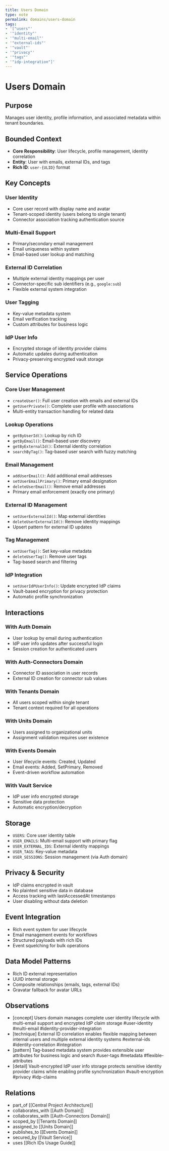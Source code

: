 ```yaml
---
title: Users Domain
type: note
permalink: domains/users-domain
tags:
- '["users"'
- '"identity"'
- '"multi-email"'
- '"external-ids"'
- '"vault"'
- '"privacy"'
- '"tags"'
- '"idp-integration"]'
---
```


# Users Domain

## Purpose
Manages user identity, profile information, and associated metadata within tenant boundaries.

## Bounded Context
- **Core Responsibility**: User lifecycle, profile management, identity correlation
- **Entity**: User with emails, external IDs, and tags
- **Rich ID**: `user-{ULID}` format

## Key Concepts

### User Identity
- Core user record with display name and avatar
- Tenant-scoped identity (users belong to single tenant)
- Connector association tracking authentication source

### Multi-Email Support
- Primary/secondary email management
- Email uniqueness within system
- Email-based user lookup and matching

### External ID Correlation
- Multiple external identity mappings per user
- Connector-specific sub identifiers (e.g., `google:sub`)
- Flexible external system integration

### User Tagging
- Key-value metadata system
- Email verification tracking
- Custom attributes for business logic

### IdP User Info
- Encrypted storage of identity provider claims
- Automatic updates during authentication
- Privacy-preserving encrypted vault storage

## Service Operations

### Core User Management
- `createUser()`: Full user creation with emails and external IDs
- `getUserPrivate()`: Complete user profile with associations
- Multi-entity transaction handling for related data

### Lookup Operations
- `getByUserId()`: Lookup by rich ID
- `getByEmail()`: Email-based user discovery
- `getByExternalId()`: External identity correlation
- `searchByTag()`: Tag-based user search with fuzzy matching

### Email Management
- `addUserEmail()`: Add additional email addresses
- `setUserEmailPrimary()`: Primary email designation
- `deleteUserEmail()`: Remove email addresses
- Primary email enforcement (exactly one primary)

### External ID Management
- `setUserExternalId()`: Map external identities
- `deleteUserExternalId()`: Remove identity mappings
- Upsert pattern for external ID updates

### Tag Management
- `setUserTag()`: Set key-value metadata
- `deleteUserTag()`: Remove user tags
- Tag-based search and filtering

### IdP Integration
- `setUserIdPUserInfo()`: Update encrypted IdP claims
- Vault-based encryption for privacy protection
- Automatic profile synchronization

## Interactions

### With Auth Domain
- User lookup by email during authentication
- IdP user info updates after successful login
- Session creation for authenticated users

### With Auth-Connectors Domain
- Connector ID association in user records
- External ID creation for connector sub values

### With Tenants Domain
- All users scoped within single tenant
- Tenant context required for all operations

### With Units Domain
- Users assigned to organizational units
- Assignment validation requires user existence

### With Events Domain
- User lifecycle events: Created, Updated
- Email events: Added, SetPrimary, Removed
- Event-driven workflow automation

### With Vault Service
- IdP user info encrypted storage
- Sensitive data protection
- Automatic encryption/decryption

## Storage
- `USERS`: Core user identity table
- `USER_EMAILS`: Multi-email support with primary flag
- `USER_EXTERNAL_IDS`: External identity mappings
- `USER_TAGS`: Key-value metadata
- `USER_SESSIONS`: Session management (via Auth domain)

## Privacy & Security
- IdP claims encrypted in vault
- No plaintext sensitive data in database
- Access tracking with lastAccessedAt timestamps
- User disabling without data deletion

## Event Integration
- Rich event system for user lifecycle
- Email management events for workflows
- Structured payloads with rich IDs
- Event squelching for bulk operations

## Data Model Patterns
- Rich ID external representation
- UUID internal storage
- Composite relationships (emails, tags, external IDs)
- Gravatar fallback for avatar URLs

## Observations
- [concept] Users domain manages complete user identity lifecycle with multi-email support and encrypted IdP claim storage #user-identity #multi-email #identity-provider-integration
- [technique] External ID correlation enables flexible mapping between internal users and multiple external identity systems #external-ids #identity-correlation #integration
- [pattern] Tag-based metadata system provides extensible user attributes for business logic and search #user-tags #metadata #flexible-attributes
- [detail] Vault-encrypted IdP user info storage protects sensitive identity provider claims while enabling profile synchronization #vault-encryption #privacy #idp-claims

## Relations
- part_of [[Central Project Architecture]]
- collaborates_with [[Auth Domain]]
- collaborates_with [[Auth-Connectors Domain]]
- scoped_by [[Tenants Domain]]
- assigned_to [[Units Domain]]
- publishes_to [[Events Domain]]
- secured_by [[Vault Service]]
- uses [[Rich IDs Usage Guide]]